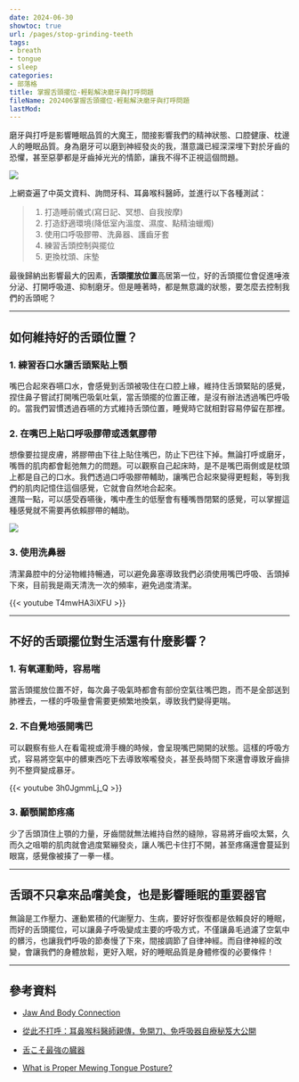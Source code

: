```yaml
---
date: 2024-06-30
showtoc: true
url: /pages/stop-grinding-teeth
tags:
- breath
- tongue
- sleep
categories:
- 部落格
title: 掌握舌頭擺位-輕鬆解決磨牙與打呼問題
fileName: 202406掌握舌頭擺位-輕鬆解決磨牙與打呼問題
lastMod: 
---
```

磨牙與打呼是影響睡眠品質的大魔王，間接影響我們的精神狀態、口腔健康、枕邊人的睡眠品質。身為磨牙可以磨到神經發炎的我，潛意識已經深深埋下對於牙齒的恐懼，甚至惡夢都是牙齒掉光光的情節，讓我不得不正視這個問題。

![](https://cdn.jsdelivr.net/gh/xiang0805/blogimage@main/img/202406-1.webp)

上網查遍了中英文資料、詢問牙科、耳鼻喉科醫師，並進行以下各種測試：

>1. 打造睡前儀式(寫日記、冥想、自我按摩)
>2. 打造舒適環境(降低室內溫度、濕度、點精油蠟燭)
>3. 使用口呼吸膠帶、洗鼻器、護齒牙套
>4. 練習舌頭控制與擺位
>5. 更換枕頭、床墊

最後歸納出影響最大的因素，**舌頭擺放位置**高居第一位，好的舌頭擺位會促進唾液分泌、打開呼吸道、抑制磨牙。但是睡著時，都是無意識的狀態，要怎麼去控制我們的舌頭呢？

---

## 如何維持好的舌頭位置？

### 1. 練習吞口水讓舌頭緊貼上顎

嘴巴合起來吞嚥口水，會感覺到舌頭被吸住在口腔上緣，維持住舌頭緊貼的感覺，捏住鼻子嘗試打開嘴巴吸氣吐氣，當舌頭擺的位置正確，是沒有辦法透過嘴巴呼吸的。當我們習慣透過吞嚥的方式維持舌頭位置，睡覺時它就相對容易停留在那裡。

### 2. 在嘴巴上貼口呼吸膠帶或透氣膠帶

想像要拉提皮膚，將膠帶由下往上貼住嘴巴，防止下巴往下掉。無論打呼或磨牙，嘴唇的肌肉都會鬆弛無力的問題。可以觀察自己起床時，是不是嘴巴兩側或是枕頭上都是自己的口水。我們透過口呼吸膠帶輔助，讓嘴巴合起來變得更輕鬆，等到我們的肌肉記憶住這個感覺，它就會自然地合起來。  
進階一點，可以感受吞嚥後，嘴中產生的低壓會有種嘴唇閉緊的感覺，可以掌握這種感覺就不需要再依賴膠帶的輔助。

![](https://cdn.jsdelivr.net/gh/xiang0805/blogimage@main/img/202406-3.webp)

### 3. 使用洗鼻器

清潔鼻腔中的分泌物維持暢通，可以避免鼻塞導致我們必須使用嘴巴呼吸、舌頭掉下來，目前我是兩天清洗一次的頻率，避免過度清潔。

{{< youtube T4mwHA3iXFU >}}

---

## 不好的舌頭擺位對生活還有什麼影響？

### 1. 有氧運動時，容易喘

當舌頭擺放位置不好，每次鼻子吸氣時都會有部份空氣往嘴巴跑，而不是全部送到肺裡去，一樣的呼吸量會需要更頻繁地換氣，導致我們變得更喘。

### 2. 不自覺地張開嘴巴

可以觀察有些人在看電視或滑手機的時候，會呈現嘴巴開開的狀態。這樣的呼吸方式，容易將空氣中的髒東西吃下去導致喉嚨發炎，甚至長時間下來還會導致牙齒排列不整齊變成暴牙。

{{< youtube 3h0JgmmLj_Q >}}

### 3. 顳顎關節疼痛

少了舌頭頂住上顎的力量，牙齒間就無法維持自然的縫隙，容易將牙齒咬太緊，久而久之咀嚼的肌肉就會過度緊繃發炎，讓人嘴巴卡住打不開，甚至疼痛還會蔓延到眼窩，感覺像被揍了一拳一樣。

---

## 舌頭不只拿來品嚐美食，也是影響睡眠的重要器官

無論是工作壓力、運動累積的代謝壓力、生病，要好好恢復都是依賴良好的睡眠，而好的舌頭擺位，可以讓鼻子呼吸變成主要的呼吸方式，不僅讓鼻毛過濾了空氣中的髒污，也讓我們呼吸的節奏慢了下來，間接調節了自律神經。而自律神經的改變，會讓我們的身體放鬆，更好入眠，好的睡眠品質是身體修復的必要條件！

---

## 參考資料

* [Jaw And Body Connection](https://education.posturepro.co/products/jaw-and-body-connection)

* [從此不打呼：耳鼻喉科醫師親傳，免開刀、免呼吸器自療秘笈大公開](https://avividseo.kingstone.com.tw/avivid/product/detail/2014150496734/%E5%BE%9E%E6%AD%A4%E4%B8%8D%E6%89%93%E5%91%BC%EF%BC%9A%E8%80%B3%E9%BC%BB%E5%96%89%E7%A7%91%E9%86%AB%E5%B8%AB%E8%A6%AA%E5%82%B3%EF%BC%8C%E5%85%8D%E9%96%8B%E5%88%80%E3%80%81%E5%85%8D%E5%91%BC%E5%90%B8%E5%99%A8%E8%87%AA%E7%99%82%E7%A7%98%E7%AC%88%E5%A4%A7%E5%85%AC%E9%96%8B)

* [舌こそ最強の臓器](https://www.eslite.com/product/1001357607385955)

* [What is Proper Mewing Tongue Posture?](https://www.mewing.app/blog/proper-mewing-tongue-posture)
